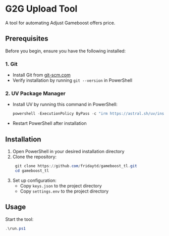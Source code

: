 # G2G Upload Tool

A tool for automating Adjust Gameboost offers price.

## Prerequisites

Before you begin, ensure you have the following installed:

### 1. Git
- Install Git from [git-scm.com](https://git-scm.com/downloads/win)
- Verify installation by running `git --version` in PowerShell

### 2. UV Package Manager
- Install UV by running this command in PowerShell:
  ```powershell
  powershell -ExecutionPolicy ByPass -c "irm https://astral.sh/uv/install.ps1 | iex"
  ```
- Restart PowerShell after installation

## Installation

1. Open PowerShell in your desired installation directory
2. Clone the repository:
   ```powershell
    git clone https://github.com/fridaytd/gameboost_tl.git
    cd gameboost_tl
   ```
3. Set up configuration:
   - Copy `keys.json` to the project directory
   - Copy `settings.env` to the project directory

## Usage

 Start the tool:
   ```powershell
   .\run.ps1
   ```
